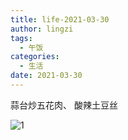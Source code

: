 ```yaml
---
title: life-2021-03-30
author: lingzi
tags:
  - 午饭
categories:
  - 生活
date: 2021-03-30
---
```


蒜台炒五花肉、 酸辣土豆丝

![1](./1.jpg)
